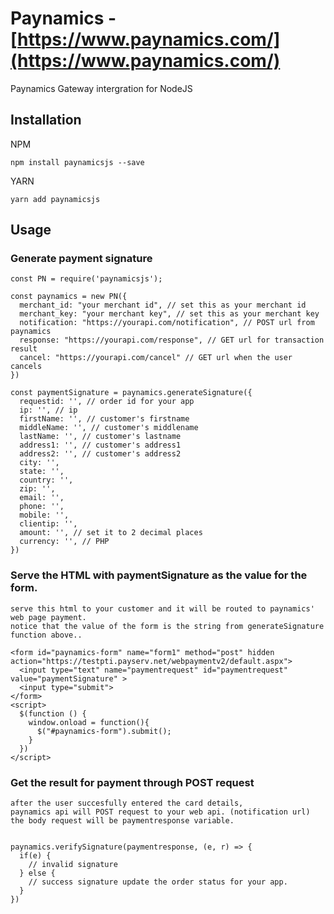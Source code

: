 # Paynamics - [https://www.paynamics.com/](https://www.paynamics.com/)

Paynamics Gateway intergration for NodeJS

## Installation

NPM
```
npm install paynamicsjs --save
```
YARN
```
yarn add paynamicsjs
```

## Usage

### Generate payment signature
```
const PN = require('paynamicsjs');

const paynamics = new PN({
  merchant_id: "your merchant id", // set this as your merchant id
  merchant_key: "your merchant key", // set this as your merchant key
  notification: "https://yourapi.com/notification", // POST url from paynamics
  response: "https://yourapi.com/response", // GET url for transaction result
  cancel: "https://yourapi.com/cancel" // GET url when the user cancels
})

const paymentSignature = paynamics.generateSignature({
  requestid: '', // order id for your app
  ip: '', // ip
  firstName: '', // customer's firstname
  middleName: '', // customer's middlename
  lastName: '', // customer's lastname
  address1: '', // customer's address1
  address2: '', // customer's address2
  city: '',
  state: '',
  country: '',
  zip: '',
  email: '',
  phone: '',
  mobile: '',
  clientip: '',
  amount: '', // set it to 2 decimal places
  currency: '', // PHP
})
```

### Serve the HTML with paymentSignature as the value for the form.
```
serve this html to your customer and it will be routed to paynamics' web page payment.
notice that the value of the form is the string from generateSignature function above..

<form id="paynamics-form" name="form1" method="post" hidden action="https://testpti.payserv.net/webpaymentv2/default.aspx">
  <input type="text" name="paymentrequest" id="paymentrequest" value="paymentSignature" >
  <input type="submit">
</form>
<script>
  $(function () {
    window.onload = function(){
      $("#paynamics-form").submit();
    }
  })
</script>
```

### Get the result for payment through POST request
```
after the user succesfully entered the card details, 
paynamics api will POST request to your web api. (notification url)
the body request will be paymentresponse variable.


paynamics.verifySignature(paymentresponse, (e, r) => {
  if(e) {
    // invalid signature
  } else {
    // success signature update the order status for your app.
  }
})
```